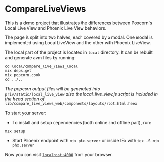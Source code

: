 # CompareLiveViews

This is a demo project that illustrates the differences between Popcorn's Local Live View and Phoenix Live View behaviors.

The page is split into two halves, each covered by a modal. One modal is implemented using Local LiveView and the other with Phoenix LiveView.

The local part of the project is located in `local` directory. It can be rebuilt and generate avm files by running:
```
cd local/compare_live_views_local
mix deps.get
mix popcorn.cook
cd ../..
```

_The popcorn output files will be generated into_ `priv/static/local_live_view` _also the local_live_view.js script is included in the head section of_ `lib/compare_live_views_web/components/layouts/root.html.heex`

To start your server:

* To install and setup dependencies (both online and offline part), run:
```
mix setup
``` 
* Start Phoenix endpoint with `mix phx.server` or inside IEx with `iex -S mix phx.server`

Now you can visit [`localhost:4000`](http://localhost:4000) from your browser.
